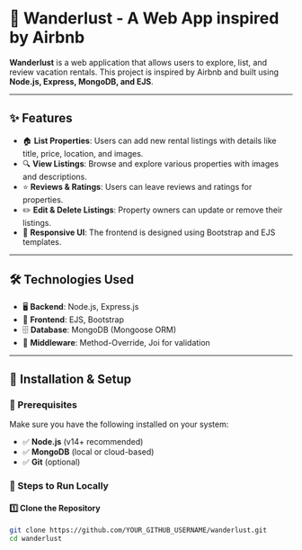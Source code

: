 # 🏡 Wanderlust - A Web App inspired by Airbnb
**Wanderlust** is a web application that allows users to explore, list, and review vacation rentals. This project is inspired by Airbnb and built using **Node.js, Express, MongoDB, and EJS**.

---

## ✨ Features

- 🏠 **List Properties**: Users can add new rental listings with details like title, price, location, and images.
- 🔍 **View Listings**: Browse and explore various properties with images and descriptions.
- ⭐ **Reviews & Ratings**: Users can leave reviews and ratings for properties.
- ✏️ **Edit & Delete Listings**: Property owners can update or remove their listings.
- 📱 **Responsive UI**: The frontend is designed using Bootstrap and EJS templates.

---

## 🛠 Technologies Used

- 🖥 **Backend**: Node.js, Express.js
- 🎨 **Frontend**: EJS, Bootstrap
- 🗄 **Database**: MongoDB (Mongoose ORM)
- 🔄 **Middleware**: Method-Override, Joi for validation

---

## 🚀 Installation & Setup

### 📌 Prerequisites

Make sure you have the following installed on your system:

- ✅ **Node.js** (v14+ recommended)
- ✅ **MongoDB** (local or cloud-based)
- ✅ **Git** (optional)

### 🔧 Steps to Run Locally

#### 1️⃣ Clone the Repository

```bash
git clone https://github.com/YOUR_GITHUB_USERNAME/wanderlust.git
cd wanderlust
